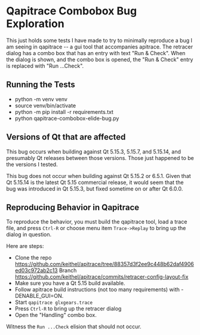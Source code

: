 Qapitrace Combobox Bug Exploration
==================================

This just holds some tests I have made to try to minimally reproduce a bug I am
seeing in qapitrace -- a gui tool that accompanies apitrace. The retracer dialog
has a combo box that has an entry with text "Run & Check". When the dialog is
shown, and the combo box is opened, the "Run & Check" entry is replaced with
"Run ...Check".

Running the Tests
-----------------

* python -m venv venv
* source venv/bin/activate
* python -m pip install -r requirements.txt
* python qapitrace-combobox-elide-bug.py

Versions of Qt that are affected
--------------------------------

This bug occurs when building against Qt 5.15.3, 5.15.7, and
5.15.14, and presumably Qt releases between those versions. Those just happened
to be the versions I tested.

This bug does not occur when building against Qt 5.15.2 or 6.5.1.
Given that Qt 5.15.14 is the latest Qt 5.15 commercial release, it would
seem that the bug was introduced in Qt 5.15.3, but fixed sometime on or
after Qt 6.0.0.

Reproducing Behavior in Qapitrace
---------------------------------

To reproduce the behavior, you must build the qapitrace tool, load a trace file,
and press `Ctrl-R` or choose menu item `Trace->Replay` to bring up the dialog in
question.

Here are steps:

* Clone the repo https://github.com/keithel/apitrace/tree/88357d3f2ee9c448b62daf4906ed03c972ab2c13
  Branch https://github.com/keithel/apitrace/commits/retracer-config-layout-fix
* Make sure you have a Qt 5.15 build available.
* Follow apitrace build instructions (not too many requirements) with -DENABLE_GUI=ON.
* Start `qapitrace glxgears.trace`
* Press `Ctrl-R` to bring up the retracer dialog
* Open the "Handling" combo box.

Witness the `Run ...Check` elision that should not occur.

